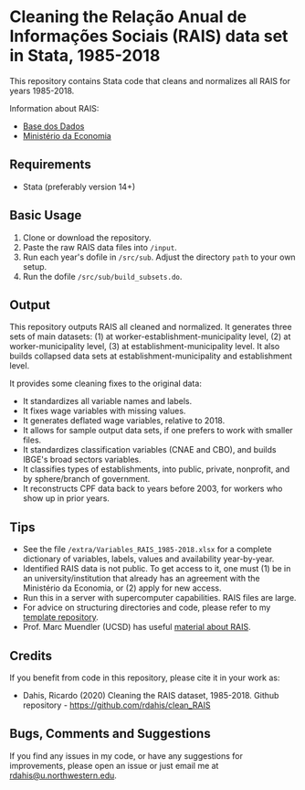 # Cleaning the Relação Anual de Informações Sociais (RAIS) data set in Stata, 1985-2018

This repository contains Stata code that cleans and normalizes all RAIS for years 1985-2018.

Information about RAIS:
- [Base dos Dados](http://basedosdados.org/dataset/relacao-anual-de-informacoes-sociais-rais)
- [Ministério da Economia](http://www.rais.gov.br/sitio/index.jsf)

## Requirements

- Stata (preferably version 14+)

## Basic Usage

1. Clone or download the repository.
2. Paste the raw RAIS data files into `/input`.
3. Run each year's dofile in `/src/sub`. Adjust the directory `path` to your own setup.
4. Run the dofile `/src/sub/build_subsets.do`.

## Output

This repository outputs RAIS all cleaned and normalized. It generates three sets of main datasets: (1) at worker-establishment-municipality level, (2) at worker-municipality level, (3) at establishment-municipality level. It also builds collapsed data sets at establishment-municipality and establishment level.

It provides some cleaning fixes to the original data:
- It standardizes all variable names and labels.
- It fixes wage variables with missing values.
- It generates deflated wage variables, relative to 2018.
- It allows for sample output data sets, if one prefers to work with smaller files.
- It standardizes classification variables (CNAE and CBO), and builds IBGE's broad sectors variables.
- It classifies types of establishments, into public, private, nonprofit, and by sphere/branch of government.
- It reconstructs CPF data back to years before 2003, for workers who show up in prior years.

## Tips

- See the file `/extra/Variables_RAIS_1985-2018.xlsx` for a complete dictionary of variables, labels, values and availability year-by-year.
- Identified RAIS data is not public. To get access to it, one must (1) be in an university/institution that already has an agreement with the Ministério da Economia, or (2) apply for new access.
- Run this in a server with supercomputer capabilities. RAIS files are large.
- For advice on structuring directories and code, please refer to my [template repository](https://github.com/rdahis/paper_template).
- Prof. Marc Muendler (UCSD) has useful [material about RAIS](https://econweb.ucsd.edu/muendler/html/brazil.html).

## Credits

If you benefit from code in this repository, please cite it in your work as:

- Dahis, Ricardo (2020) Cleaning the RAIS dataset, 1985-2018. Github repository - https://github.com/rdahis/clean_RAIS

## Bugs, Comments and Suggestions

If you find any issues in my code, or have any suggestions for improvements, please open an issue or just email me at [rdahis@u.northwestern.edu](mailto:rdahis@u.northwestern.edu).
